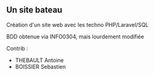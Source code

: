 ## Un site bateau

Création d'un site web avec les techno PHP/Laravel/SQL

BDD obtenue via INFO0304, mais lourdement modifiée

Contrib :
- THEBAULT Antoine
- BOISSIER Sebastien

	
